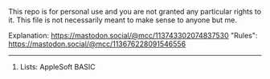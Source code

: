 This repo is for personal use and you are not granted any particular rights to it. This file is not necessarily meant to make sense to anyone but me.

Explanation: https://mastodon.social/@mcc/113743302074837530
"Rules": https://mastodon.social/@mcc/113676228091546556

---

1. Lists: AppleSoft BASIC